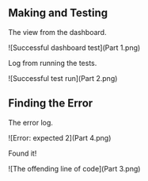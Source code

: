 ## Making and Testing

The view from the dashboard.

![Successful dashboard test](Part 1.png)

Log from running the tests.

![Successful test run](Part 2.png)

## Finding the Error

The error log.

![Error: expected 2](Part 4.png)

Found it!

![The offending line of code](Part 3.png)
